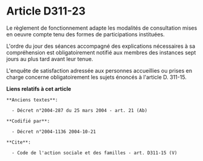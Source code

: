 # Article D311-23

Le règlement de fonctionnement adapte les modalités de consultation mises en oeuvre compte tenu des formes de participations
instituées.

L'ordre du jour des séances accompagné des explications nécessaires à sa compréhension est obligatoirement notifié aux
membres des instances sept jours au plus tard avant leur tenue.

L'enquête de satisfaction adressée aux personnes accueillies ou prises en charge concerne obligatoirement les sujets énoncés
à l'article D. 311-15.

**Liens relatifs à cet article**

	**Anciens textes**:

	  - Décret n°2004-287 du 25 mars 2004 - art. 21 (Ab)

	**Codifié par**:

	  - Décret n°2004-1136 2004-10-21

	**Cite**:

	  - Code de l'action sociale et des familles - art. D311-15 (V)
